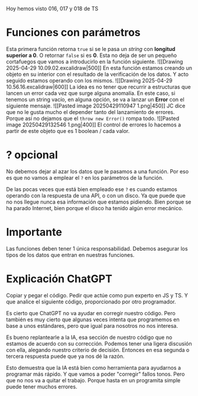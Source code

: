 Hoy hemos visto 016, 017 y 018 de TS

# Funciones con parámetros
Esta primera función retorna `true` si se le pasa un *string* con **longitud superior a 0**. O retornar `false` si  es **0**. Esta no deja de ser un pequeño cortafuegos que vamos a introducirlo en la función siguiente.
![[Drawing 2025-04-29 10.09.02.excalidraw|500]]
En esta función estamos creando un objeto en su interior con el resultado de la verificación de los datos. Y acto seguido estamos operando con los mismos.
![[Drawing 2025-04-29 10.56.16.excalidraw|600]]
La idea es no tener que recurrir a estructuras que lancen un error cada vez que surge alguna anomalía. En este caso, si tenemos un string vacío, en alguna opción, se va a lanzar un **Error** con el siguiente mensaje. 
![[Pasted image 20250429110947 1.png|450]]
JC dice que no le gusta mucho el depender tanto del lanzamiento de errores. Porque así no dejamos que el `throw new Error()` rompa todo.
![[Pasted image 20250429132546 1.png|400]]
El control de errores lo hacemos a partir de este objeto que es 1 boolean / cada valor.
# ? opcional
No debemos dejar al azar los datos que le pasamos a una función. Por eso es que no vamos a emplear el `?` en los parámetros de la función. 

De las pocas veces que está bien empleado ese `?` es cuando estamos operando con la respuesta de una API, o con un disco. Ya que puede que no nos llegue nunca esa información que estamos pidiendo. Bien porque se ha parado Internet, bien porque el disco ha tenido algún error mecánico.

# Importante 
Las  funciones deben tener 1 única responsabilidad.
Debemos asegurar los tipos de los datos que entran en nuestras funciones.

# Explicación ChatGPT
Copiar y pegar el código. Pedir que actúe como pun experto en JS y TS. Y que analice el siguiente código, proporcionado por otro programador.

Es cierto que ChatGPT no va ayudar en corregir nuestro código. Pero también es muy cierto que algunas veces intenta que programemos en base a unos estándares, pero que igual para nosotros no nos interesa. 

Es bueno replantearle a la IA, esa sección de nuestro código que no estamos de acuerdo con su corrección. Podemos tener una ligera discusión con ella, alegando nuestro criterio de decisión. Entonces en esa segunda o tercera respuesta puede que ya nos dé la razón.

Esto demuestra que la IA está bien como herramienta para ayudarnos a programar más rápido. Y que vamos a poder "corregir" fallos tonos. Pero que no nos va a quitar el trabajo. Porque hasta en un programita simple puede tener muchos errores.

